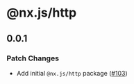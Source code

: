 # @nx.js/http

## 0.0.1

### Patch Changes

- Add initial `@nx.js/http` package ([#103](https://github.com/TooTallNate/nx.js/pull/103))

